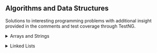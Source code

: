 ## Algorithms and Data Structures
Solutions to interesting programming problems with additional insight provided in the comments and test coverage through TestNG.

<details><summary>Arrays and Strings</summary>
  <ul>
    <li>hasAllUniqueChars - determines whether a String repeats any characters - O(N)</li>
    <li>isPermutation - determines whether one String could be rearranged into another given String - O(N)</li>
    <li>urlify - replaces spaces in a character array with the characters '%', '2', and '0' - O(N)</li>
    <li>isPalindromePermutation - determines whether a String can be rearranged into a pallindrome - O(N)</li>
    <li>compress - removes any repeated characters and replaces them with a count of that character - O(N)</li>
    <li>isOneEditAway - determines whether one String has had a single character addition, subtraction or modification from as compared to another String - O(N)</li>
    <li>rotate90 - given a square matrix of integers, rotates values in place so the matrix appears shifted 90 degrees O(N<sup>2</sup>)</li>
  </ul>
</details>
<p></p>
<details><summary>Linked Lists</summary>
  <ul>
    <li>LinkedList - a basic linked list class for testing</li>
    <li>LinkedListNode - a basic node class for testing</li>
    <li>removeDuplicates - removes any repeated elements with help of a HashSet - O(N)</li>
    <li>removeDuplicatesWithoutBuffer - removes any repeated elements in place - O(N<sup>2</sup>)</li>
    <li>getKthFromLast - returns element that is k away from end of list - O(N)</li>
    <li>removeFromMiddle - removes an element from the middle of a list - O(N)</li>
    <li>partition - reorders list so elements less than partition value come before elements equal to or greater than partition value - O(N)</li>
    <li>reverse - reverses order of elements in list - O(N)</li>
    <li>sumLists - creates a new list of integers representing the sum of two given lists of integers - O(N)</li>
    <li>isPalindrome - determines whether a list is a palindrome by utilizing a stack - O(N)</li>
  </ul>
</details>

